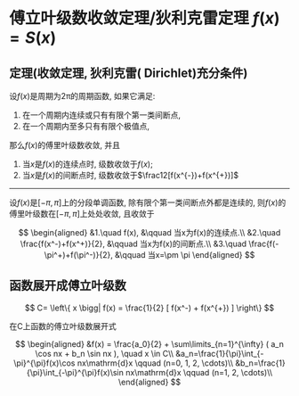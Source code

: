 # 傅立叶级数收敛定理/狄利克雷定理 $f(x)=S(x)$

## 定理(收敛定理, 狄利克雷( Dirichlet)充分条件)

设$f(x)$是周期为2π的周期函数, 如果它满足:

1. 在一个周期内连续或只有有限个第一类间断点,
2. 在一个周期内至多只有有限个极值点,

那么$f(x)$的傅里叶级数收敛, 并且

1. 当$x$是$f(x)$的连续点时, 级数收敛于$f(x);$
2. 当$x$是$f(x)$的间断点时, 级数收敛于$\frac12[f(x^{-})+f(x^{+})]$

---

设$f(x)$是$[-\pi, \pi]$上的分段单调函数,
除有限个第一类间断点外都是连续的,
则$f(x)$的傅里叶级数在$[-\pi, \pi]$上处处收敛, 且收敛于

$$
\begin{aligned}
	&1.\quad f(x), &\qquad 当x为f(x)的连续点.\\
	&2.\quad \frac{f(x^-)+f(x^+)}{2}, &\qquad 当x为f(x)的间断点.\\
	&3.\quad \frac{f(-\pi^+)+f(\pi^-)}{2}, &\qquad 当x=\pm \pi
\end{aligned}
$$

## 函数展开成傅立叶级数

$$
C= \left\{ x \bigg| f(x) = \frac{1}{2} [ f(x^-) + f(x^{+}) ] \right\}
$$

在C上函数的傅立叶级数展开式

$$
\begin{aligned}
	&f(x) = \frac{a_0}{2} + \sum\limits_{n=1}^{\infty} ( a_n \cos nx + b_n \sin nx ), \quad x \in C\\
	&a_n=\frac{1}{\pi}\int_{-\pi}^{\pi}f(x)\cos nx\mathrm{d}x \qquad (n=0, 1, 2, \cdots)\\
	&b_n=\frac{1}{\pi}\int_{-\pi}^{\pi}f(x)\sin nx\mathrm{d}x \qquad (n=1, 2, \cdots)\\
\end{aligned}
$$
